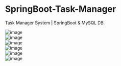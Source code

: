 # SpringBoot-Task-Manager
Task Manager System | SpringBoot &amp; MySQL DB.

![image](https://github.com/MYassineBoum/SpringBoot-Task-Manager/assets/115194839/c2d3883f-b674-4aed-85a5-592def72a24c)
<br>
![image](https://github.com/MYassineBoum/SpringBoot-Task-Manager/assets/115194839/d002d581-6835-46fd-8e7d-1ec06ed920db)
<br>
![image](https://github.com/MYassineBoum/SpringBoot-Task-Manager/assets/115194839/75d82144-394e-4443-b625-1fb240e2ddfb)
<br>
![image](https://github.com/MYassineBoum/SpringBoot-Task-Manager/assets/115194839/57ed927a-c0b5-46bb-93e9-0d31a3411cb5)
<br>
![image](https://github.com/MYassineBoum/SpringBoot-Task-Manager/assets/115194839/7f6ceb9c-1945-4c2f-9594-a1c3da6d3077)
<br>
![image](https://github.com/MYassineBoum/SpringBoot-Task-Manager/assets/115194839/eac31b92-ff94-4fe1-a7d4-69059cc5cef4)
